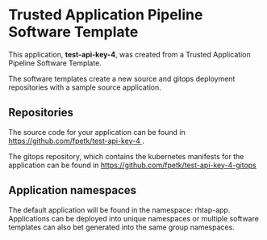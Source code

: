 # Trusted Application Pipeline Software Template

This application, **test-api-key-4**, was created from a Trusted Application Pipeline Software Template.

The software templates create a new source and gitops deployment repositories with a sample source application. 

## Repositories

The source code for your application can be found in [https://github.com/fpetk/test-api-key-4 ](https://github.com/fpetk/test-api-key-4 ).
 
The gitops repository, which contains the kubernetes manifests for the application can be found in 
[https://github.com/fpetk/test-api-key-4-gitops ](https://github.com/fpetk/test-api-key-4-gitops ) 

## Application namespaces 

The default application will be found in the namespace: rhtap-app. Applications can be deployed into unique namespaces or multiple software templates can also bet generated into the same group namespaces.  